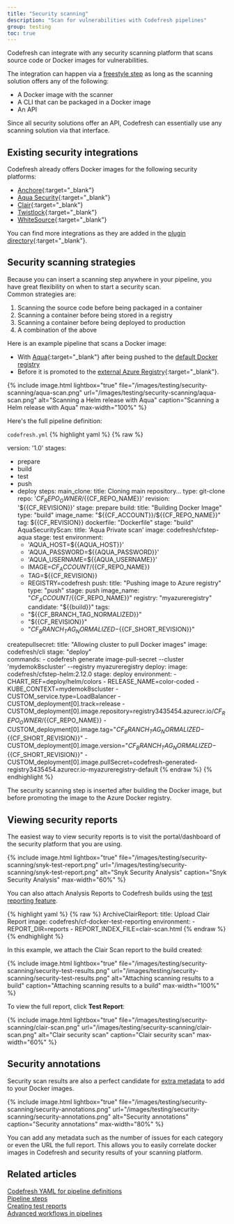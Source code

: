 ```yaml
---
title: "Security scanning"
description: "Scan for vulnerabilities with Codefresh pipelines"
group: testing
toc: true
---
```


Codefresh can integrate with any security scanning platform that scans source code or Docker images for vulnerabilities.

The integration can happen via a [freestyle step]({{site.baseurl}}/docs/pipelines/steps/freestyle/) as long as the scanning solution offers any of the following:

* A Docker image with the scanner
* A CLI that can be packaged in a Docker image
* An API

Since all security solutions offer an API, Codefresh can essentially use any scanning solution via that interface.


## Existing security integrations

Codefresh already offers Docker images for the following security platforms:

* [Anchore](https://codefresh.io/steps/step/anchore){:target="\_blank"}
* [Aqua Security](https://codefresh.io/steps/step/aqua){:target="\_blank"}
* [Clair](https://codefresh.io/steps/step/paclair){:target="\_blank"}
* [Twistlock](https://codefresh.io/steps/step/twistlock){:target="\_blank"}
* [WhiteSource](https://codefresh.io/steps/step/whitesource){:target="\_blank"}

You can find more integrations as they are added in the [plugin directory](https://codefresh.io/steps/){:target="\_blank"}.


## Security scanning strategies

Because you can insert a scanning step anywhere in your pipeline, you have great flexibility on when to start a security scan.  
Common strategies are:
1. Scanning the source code before being packaged in a container
1. Scanning a container before being stored in a registry
1. Scanning a container before being deployed to production
1. A combination of the above


Here is an example pipeline that scans a Docker image:  
* With [Aqua](https://www.aquasec.com/){:target="\_blank"} after being pushed to the [default Docker registry]({{site.baseurl}}/docs/docker-registries/external-docker-registries/#the-default-registry)
* Before it is promoted to the [external Azure Registry]({{site.baseurl}}/docs/docker-registries/external-docker-registries/azure-docker-registry/){:target="\_blank"}.

{% include image.html 
lightbox="true" 
file="/images/testing/security-scanning/aqua-scan.png" 
url="/images/testing/security-scanning/aqua-scan.png" 
alt="Scanning a Helm release with Aqua" 
caption="Scanning a Helm release with Aqua" 
max-width="100%" 
%}


Here's the full pipeline definition:

`codefresh.yml`
{% highlight yaml %}
{% raw %}

version: '1.0'
stages:
  - prepare
  - build
  - test
  - push 
  - deploy
steps:
  main_clone:
    title: Cloning main repository...
    type: git-clone
    repo: '${{CF_REPO_OWNER}}/${{CF_REPO_NAME}}'
    revision: '${{CF_REVISION}}'
    stage: prepare
  build:
    title: "Building Docker Image"
    type: "build"
    image_name: "${{CF_ACCOUNT}}/${{CF_REPO_NAME}}"
    tag: ${{CF_REVISION}}
    dockerfile: "Dockerfile"
    stage: "build"  
  AquaSecurityScan:
    title: 'Aqua Private scan'
    image: codefresh/cfstep-aqua
    stage: test
    environment:
      - 'AQUA_HOST=${{AQUA_HOST}}'
      - 'AQUA_PASSWORD=${{AQUA_PASSWORD}}'
      - 'AQUA_USERNAME=${{AQUA_USERNAME}}'
      - IMAGE=${{CF_ACCOUNT}}/${{CF_REPO_NAME}}
      - TAG=${{CF_REVISION}}
      - REGISTRY=codefresh
  push:
    title: "Pushing image to Azure registry"
    type: "push"
    stage: push
    image_name: "${{CF_ACCOUNT}}/${{CF_REPO_NAME}}"
    registry: "myazureregistry"
    candidate: "${{build}}"
    tags:
      - "${{CF_BRANCH_TAG_NORMALIZED}}"
      - "${{CF_REVISION}}"
      - "${{CF_BRANCH_TAG_NORMALIZED}}-${{CF_SHORT_REVISION}}"    

  createpullsecret:
    title: "Allowing cluster to pull Docker images"
    image: codefresh/cli
    stage: "deploy"  
    commands:
    - codefresh generate image-pull-secret --cluster 'mydemok8scluster' --registry myazureregistry 
  deploy:
    image: codefresh/cfstep-helm:2.12.0
    stage: deploy
    environment:
      - CHART_REF=deploy/helm/colors
      - RELEASE_NAME=color-coded
      - KUBE_CONTEXT=mydemok8scluster
      - CUSTOM_service.type=LoadBalancer
      - CUSTOM_deployment[0].track=release
      - CUSTOM_deployment[0].image.repository=registry3435454.azurecr.io/${{CF_REPO_OWNER}}/${{CF_REPO_NAME}}
      - CUSTOM_deployment[0].image.tag="${{CF_BRANCH_TAG_NORMALIZED}}-${{CF_SHORT_REVISION}}"
      - CUSTOM_deployment[0].image.version="${{CF_BRANCH_TAG_NORMALIZED}}-${{CF_SHORT_REVISION}}"
      - CUSTOM_deployment[0].image.pullSecret=codefresh-generated-registry3435454.azurecr.io-myazureregistry-default
{% endraw %}
{% endhighlight %}

The security scanning step is inserted after building the Docker image, but before promoting the image to the Azure Docker registry.


## Viewing security reports

The easiest way to view security reports is to visit the portal/dashboard of the security platform that you are using.

{% include image.html 
lightbox="true" 
file="/images/testing/security-scanning/snyk-test-report.png" 
url="/images/testing/security-scanning/snyk-test-report.png" 
alt="Snyk Security Analysis" 
caption="Snyk Security Analysis" 
max-width="60%" 
%}

You can also attach Analysis Reports to Codefresh builds using the [test reporting feature]({{site.baseurl}}/docs/testing/test-reports/).

{% highlight yaml %}
{% raw %}
  ArchiveClairReport:
  title: Upload Clair Report
  image: codefresh/cf-docker-test-reporting
  environment:
    - REPORT_DIR=reports
    - REPORT_INDEX_FILE=clair-scan.html
{% endraw %}
{% endhighlight %}

In this example, we attach the Clair Scan report to the build created:

{% include image.html 
lightbox="true" 
file="/images/testing/security-scanning/security-test-results.png" 
url="/images/testing/security-scanning/security-test-results.png" 
alt="Attaching scanning results to a build" 
caption="Attaching scanning results to a build" 
max-width="100%" 
%}

To view the full report, click **Test Report**:

{% include image.html 
lightbox="true" 
file="/images/testing/security-scanning/clair-scan.png" 
url="/images/testing/security-scanning/clair-scan.png" 
alt="Clair security scan" 
caption="Clair security scan" 
max-width="60%" 
%}


## Security annotations

Security scan results are also a perfect candidate for [extra metadata]({{site.baseurl}}/docs/docker-registries/metadata-annotations/) to add to your Docker images.

{% include image.html 
lightbox="true" 
file="/images/testing/security-scanning/security-annotations.png" 
url="/images/testing/security-scanning/security-annotations.png" 
alt="Security annotations" 
caption="Security annotations" 
max-width="80%" 
%}

You can add any metadata such as the number of issues for each category or even the URL the full report. This allows you to easily correlate docker images in Codefresh and security results of your scanning platform.

## Related articles
[Codefresh YAML for pipeline definitions]({{site.baseurl}}/docs/pipelines/what-is-the-codefresh-yaml/)  
[Pipeline steps]({{site.baseurl}}/docs/pipelines/steps/)  
[Creating test reports]({{site.baseurl}}/docs/testing/test-reports/)  
[Advanced workflows in pipelines]({{site.baseurl}}/docs/pipelines/advanced-workflows/)  
